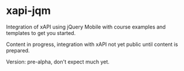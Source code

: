 xapi-jqm
========

Integration of xAPI using jQuery Mobile with course examples and templates to get you started.

Content in progress, integration with xAPI not yet public until content is prepared.

Version: pre-alpha, don't expect much yet.
